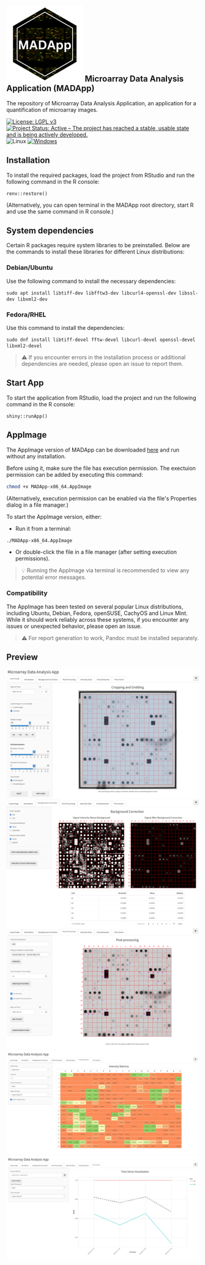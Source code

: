 
## <img src="hex-MADApp.png" alt="drawing" width="200"/> Microarray Data Analysis Application (MADApp)
The repository of Microarray Data Analysis Application, an application for a quantification of microarray images.

[![License: LGPL v3](https://img.shields.io/badge/License-LGPL%20v3-blue.svg)](https://www.gnu.org/licenses/lgpl-3.0)
[![Project Status: Active – The project has reached a stable, usable state and is being actively developed.](https://www.repostatus.org/badges/latest/active.svg)](https://www.repostatus.org/#active)
![Linux](https://img.shields.io/badge/Linux-FCC624?style=flat&logo=linux&logoColor=black)
[![Windows](https://badgen.net/badge/icon/windows?icon=windows&label)](https://microsoft.com/windows/)

## Installation
To install the required packages, load the project from RStudio and run the following command in the R console:
```{r}
renv::restore()
```
(Alternatively, you can open terminal in the MADApp root directory, start R and use the same command in R console.)

## System dependencies
Certain R packages require system libraries to be preinstalled. Below are the commands to install these libraries for different Linux distributions:

### Debian/Ubuntu

Use the following command to install the necessary dependencies:
```{bash}
sudo apt install libtiff-dev libfftw3-dev libcurl4-openssl-dev libssl-dev libxml2-dev
```

### Fedora/RHEL

Use this command to install the dependencies:
```{bash}
sudo dnf install libtiff-devel fftw-devel libcurl-devel openssl-devel libxml2-devel
```

> ⚠️ If you encounter errors in the installation process or additional dependencies are needed, please open an issue to report them.

## Start App
To start the application from RStudio, load the project and run the following command in the R console:
```{r}
shiny::runApp()
```

## AppImage
The AppImage version of MADApp can be downloaded [here](https://drive.google.com/file/d/1KJP6Bg_zwoOolSoX9CNFqNU1THlLA3Ge/view?usp=drive_link) and run without any installation.

Before using it, make sure the file has execution permission. The exectuion permission can be added by executing this command:
```bash
chmod +x MADApp-x86_64.AppImage
```
(Alternatively, execution permission can be enabled via the file's Properties dialog in a file manager.)

To start the AppImage version, either:
* Run it from a terminal:
```bash
./MADApp-x86_64.AppImage
```
* Or double-click the file in a file manager (after setting execution permissions).

> 💡 Running the AppImage via terminal is recommended to view any potential error messages.

### Compatibility
The AppImage has been tested on several popular Linux distributions, including Ubuntu, Debian, Fedora, openSUSE, CachyOS and Linux Mint. While it should work reliably across these systems, if you encounter any issues or unexpected behavior, please open an issue.

> ⚠️ For report generation to work, Pandoc must be installed separately.

## Preview

![tab1](preview/preview_1.png)
![tab2](preview/preview_2.png)
![tab3](preview/preview_3.png)
![tab4](preview/preview_4.png)
![tab5](preview/preview_5.png)
